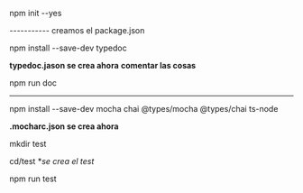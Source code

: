 npm init --yes

----------- creamos el package.json


npm install --save-dev typedoc

**typedoc.jason se crea ahora**
**comentar las cosas**

npm run doc

------------------

npm install --save-dev mocha chai @types/mocha @types/chai ts-node

**.mocharc.json se crea ahora**

mkdir test

cd/test
 **se crea el test*

npm run test
